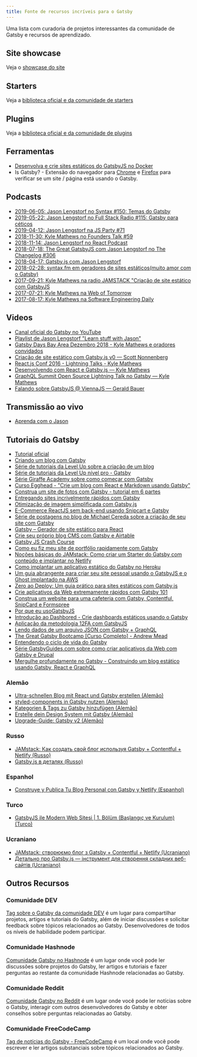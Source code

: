 ```yaml
---
title: Fonte de recursos incríveis para o Gatsby
---
```


Uma lista com curadoria de projetos interessantes da comunidade de Gatsby e recursos de aprendizado.

## Site showcase

Veja o [showcase do site](/showcase/)

## Starters

Veja a [biblioteca oficial e da comunidade de starters](/starters/)

## Plugins

Veja a [biblioteca oficial e da comunidade de plugins](/plugins/)

## Ferramentas

- [Desenvolva e crie sites estáticos do GatsbyJS no Docker](https://github.com/aripalo/gatsby-docker/)
- Is Gatsby? - Extensão do navegador para [Chrome](https://chrome.google.com/webstore/detail/is-gatsby/jgaejkhmgkpagdmapahohjennkhbpgfj) e [Firefox](https://addons.mozilla.org/en-US/firefox/addon/is-gatsby/) para verificar se um site / página está usando o Gatsby.

## Podcasts

- [2019-06-05: Jason Lengstorf no Syntax #150: Temas do Gatsby](https://syntax.fm/show/150/gatsby-themes)
- [2019-05-22: Jason Lengstorf no Full Stack Radio #115: Gatsby para céticos](http://www.fullstackradio.com/115)
- [2019-04-12: Jason Lengstorf na JS Party #71](https://changelog.com/jsparty/71)
- [2018-11-30: Kyle Mathews no Founders Talk #59](https://changelog.com/founderstalk/59)
- [2018-11-14: Jason Lengstorf no React Podcast](https://reactpodcast.simplecast.fm/28)
- [2018-07-18: The Great GatsbyJS com Jason Lengstorf no The Changelog #306](https://changelog.com/podcast/306)
- [2018-04-17: Gatsby.js com Jason Lengstorf](https://spec.fm/podcasts/toolsday/134337)
- [2018-02-28: syntax.fm em geradores de sites estáticos(muito amor com o Gatsby)](https://syntax.fm/show/034/why-static-site-generators-are-awesome)
- [2017-09-21: Kyle Mathews na radio JAMSTACK "Criação de site estático com GatsbyJS](https://www.heavybit.com/library/podcasts/jamstack-radio/ep-22-static-site-generation-with-gatsbyjs/)
- [2017-07-21: Kyle Mathews na Web of Tomorrow](https://www.orbit.fm/weboftomorrow/39/)
- [2017-08-17: Kyle Mathews na Software Engineering Daily](https://softwareengineeringdaily.com/2017/08/17/gatsbyjs-with-kyle-mathews/)

## Videos

- [Canal oficial do Gatsby no YouTube](https://www.youtube.com/channel/UCjnp770qk7ujOq8Q9wiC82w)
- [Playlist de Jason Lengstorf "Learn stuff with Jason"](https://www.youtube.com/playlist?list=PLz8Iz-Fnk_eTpvd49Sa77NiF8Uqq5Iykx)
- [Gatsby Days Bay Area Dezembro 2018 - Kyle Mathews e oradores convidados](https://www.youtube.com/playlist?list=PLCU2qJekvcN1wzgVKymbjbGtZ3VgAWOdj)
- [Criação de site estático com Gatsby.js v0 — Scott Nonnenberg](https://blog.scottnonnenberg.com/static-site-generation-with-gatsby-js/)
- [React.js Conf 2016 - Lightning Talks - Kyle Mathews](https://www.youtube.com/watch?v=RFkNRKL6ZoE)
- [Desenvolvendo com React e Gatsby.js — Kyle Mathews](https://www.youtube.com/watch?v=G4LVKJOOj7o)
- [GraphQL Summit Open Source Lightning Talk no Gatsby — Kyle Mathews](https://youtu.be/y588qNiCZZo)
- [Falando sobre GatsbyJS @ ViennaJS — Gerald Bauer](https://www.youtube.com/watch?v=f0O1nCgqA3E&feature=youtu.be&a)

## Transmissão ao vivo

- [Aprenda com o Jason](https://www.youtube.com/playlist?list=PLCU2qJekvcN0RuMHCnjMYAKlpSKQ_e1hO)

## Tutoriais do Gatsby

- [Tutorial oficial](/tutorial/)
- [Criando um blog com Gatsby](/blog/2017-07-19-creating-a-blog-with-gatsby/)
- [Série de tutoriais da Level Up sobre a criação de um blog](https://www.youtube.com/watch?v=b2H7fWhQcdE&list=PLLnpHn493BHHfoINKLELxDch3uJlSapxg)
- [Série de tutoriais da Level Up nível pro - Gatsby](https://www.leveluptutorials.com/store/products/tutorials/lut-dd020)
- [Série Giraffe Academy sobre como começar com Gatsby](https://www.youtube.com/playlist?list=PLLAZ4kZ9dFpMXuwazIt4mWtTuqOHdjRlk)
- [Curso Egghead - "Crie um blog com React e Markdown usando Gatsby"](https://egghead.io/courses/build-a-blog-with-react-and-markdown-using-gatsby)
- [Construa um site de fotos com Gatsby - tutorial em 6 partes](https://jeremey.blog/gatsby-photo/)
- [Entregando sites incrivelmente rápidos com Gatsby](https://www.youtube.com/watch?v=Ek4o40w1tH4&list=PL8KiuH6vpACV-F7jXribe4YveGBhBeG9A)
- [Otimização de imagem simplificada com Gatsby.js](https://medium.com/@kyle.robert.gill/ridiculously-easy-image-optimization-with-gatsby-js-59d48e15db6e)
- [E-Commerce ReactJS sem back-end usando Snipcart e Gatsby](https://snipcart.com/blog/snipcart-reactjs-static-ecommerce-gatsby)
- [Série de postagens no blog de Michael Cereda sobre a criação de seu site com Gatsby](https://medium.com/@michaelcereda/creating-an-isomorphic-universal-website-with-react-part-1-a905350acba8#.akoo25l6j)
- [Gatsby – Gerador de site estático para React](https://codingthesmartway.com/gatsby-static-site-generater-for-react-introduction/)
- [Crie seu próprio blog CMS com Gatsby e Airtable](https://blog.airtable.com/build-your-own-custom-blog-cms-with-airtable-and-gatsbyjs/)
- [Gatsby JS Crash Course](https://www.youtube.com/watch?v=6YhqQ2ZW1sc)
- [Como eu fiz meu site de portfólio rapidamente com Gatsby](https://medium.freecodecamp.org/how-i-made-my-portfolio-website-blazing-fast-with-gatsby-82ccddc2f671)
- [Noções básicas do JAMstack: Como criar um Starter do Gatsby com conteúdo e implantar no Netlify](https://itnext.io/jamstack-basics-how-to-create-a-gatsby-starter-with-contentful-and-deploy-to-netlify-846354cc74bc)
- [Como implantar um aplicativo estático do Gatsby no Heroku](https://medium.freecodecamp.org/how-to-deploy-a-static-gatsby-app-to-heroku-3362e3ecda0f)
- [Um guia abrangente para criar seu site pessoal usando o GatsbyJS e o Ghost implantado na AWS](https://nishantdania.com/blog/guide-to-setup-ghost-gatsby-website)
- [Zero ao Deploy: Um guia prático para sites estáticos com Gatsby.js](https://scotch.io/tutorials/zero-to-deploy-a-practical-guide-to-static-sites-with-gatsbyjs)
- [Crie aplicativos da Web extremamente rápidos com Gatsby 101](https://gatsbyguides.com/)
- [Construa um website para uma cafeteria com Gatsby, Contentful, SnipCard e Formspree](https://www.youtube.com/watch?v=oAVhEPey_qA)
- [Por que eu usoGatsbyJS](https://medium.com/@jameshunt.co/why-i-used-gatsbyjs-70bbb0f5c4a7)
- [Introdução ao Dashbored - Crie dashboards estáticos usando o Gatsby](https://medium.com/planes-agency/introducing-dashbored-62550a028fcc)
- [Aplicação da metodologia 12FA com GatsbyJS](https://medium.com/@wonderboymusic/12-factor-applications-with-gatsbyjs-ef8a2b1f883a)
- [Lendo dados de um arquivo JSON com Gatsby + GraphQL](https://itnext.io/reading-data-from-a-json-file-with-gatsby-graphql-572b18ab98a)
- [The Great Gatsby Bootcamp \[Curso Completo\] - Andrew Mead](https://www.youtube.com/watch?v=8t0vNu2fCCM)
- [Entendendo o ciclo de vida do Gatsby](https://medium.com/narative/understanding-gatsbys-lifecycle-31c473ba2f2d)
- [Série GatsbyGuides.com sobre como criar aplicativos da Web com Gatsby e Drupal](https://gatsbyguides.com/)
- [Mergulhe profundamente no Gatsby - Construindo um blog estático usando Gatsby, React e GraphQL](https://zocada.com/deep-dive-gatsby-building-a-simple-static-blog-using-gatsby-react-and-graphql/)

### Alemão

- [Ultra-schnellen Blog mit React und Gatsby erstellen (Alemão)](https://www.lekoarts.de/blog/ultra-schnellen-blog-mit-react-und-gatsby-erstellen)
- [styled-components in Gatsby nutzen (Alemão)](https://www.lekoarts.de/blog/styled-components-in-gatsby-nutzen)
- [Kategorien & Tags zu Gatsby hinzufügen (Alemão)](https://www.lekoarts.de/blog/kategorien-tags-zu-gatsby-hinzufugen/)
- [Erstelle dein Design System mit Gatsby (Alemão)](https://www.lekoarts.de/blog/erstelle-dein-design-system-mit-gatsby/)
- [Upgrade-Guide: Gatsby v2 (Alemão)](https://www.lekoarts.de/blog/upgrade-guide-gatsby-v-2/)

### Russo

- [JAMstack: Как создать свой блог используя Gatsby + Contentful + Netlify (Russo)](https://habr.com/ru/post/439232/)
- [Gatsby.js в деталях (Russo)](https://habr.com/ru/post/442298/)

### Espanhol

- [Construye y Publica Tu Blog Personal con Gatsby y Netlify (Espanhol)](https://medium.com/@n370/construye-y-publica-tu-blog-personal-con-gatsby-y-netlify-parte-1-89804ba63625)

### Turco

- [GatsbyJS ile Modern Web Sitesi | 1. Bölüm (Başlangıç ve Kurulum) (Turco)](https://medium.com/@raufsamestone/reactjs-ve-gatsbyjs-ile-modern-web-sitesi-1-b%C3%B6l%C3%BCm-ba%C5%9Flang%C4%B1%C3%A7-ve-kurulum-27437d6aaf54)

### Ucraniano

- [JAMstack: створюємо блог з Gatsby + Contentful + Netlify (Ucraniano)](https://dou.ua/lenta/articles/creating-blog-with-jamstack/)
- [Детально про Gatsby.js — інструмент для створення складних веб-сайтів (Ucraniano)](https://dou.ua/lenta/articles/gatsbyjs-guide/)

## Outros Recursos

### Comunidade DEV 

[Tag sobre o Gatsby da comunidade DEV](https://dev.to/t/gatsbyjs) é um lugar para compartilhar projetos, artigos e tutoriais do Gatsby, além de iniciar discussões e solicitar feedback sobre tópicos relacionados ao Gatsby. Desenvolvedores de todos os níveis de habilidade podem participar.

### Comunidade Hashnode

[Comunidade Gatsby no Hashnode](https://hashnode.com/n/gatsby) é um lugar onde você pode ler discussões sobre projetos do Gatsby, ler artigos e tutoriais e fazer perguntas ao restante da comunidade Hashnode relacionadas ao Gatsby.

### Comunidade Reddit

[Comunidade Gatsby no Reddit](https://www.reddit.com/r/gatsbyjs) é um lugar onde você pode ler notícias sobre o Gatsby, interagir com outros desenvolvedores do Gatsby e obter conselhos sobre perguntas relacionadas ao Gatsby.

### Comunidade FreeCodeCamp 

[Tag de notícias do Gatsby - FreeCodeCamp](https://www.freecodecamp.org/news/tag/gatsby/) é um local onde você pode escrever e ler artigos substanciais sobre tópicos relacionados ao Gatsby.
